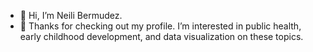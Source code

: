 - 👋 Hi, I’m Neili Bermudez.
- 👀 Thanks for checking out my profile. I’m interested in public health, early childhood development, and data visualization on these topics.  

<!---
ncbermudez/ncbermudez is a ✨ special ✨ repository because its `README.md` (this file) appears on your GitHub profile.
You can click the Preview link to take a look at your changes.
--->
